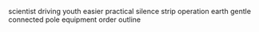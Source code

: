 scientist driving youth easier practical silence strip operation earth gentle connected pole equipment order outline